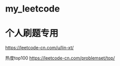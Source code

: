 # my_leetcode
# 个人刷题专用
https://leetcode-cn.com/u/lin-xt/

热度top100
https://leetcode-cn.com/problemset/top/
